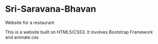 # Sri-Saravana-Bhavan
Website for a restaurant

This is a website built on HTML5/CSS3.
It involves Bootstrap Framework and animate.css
